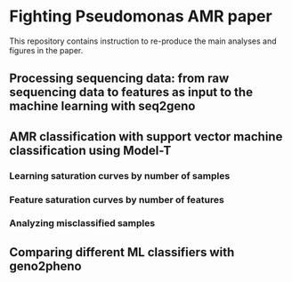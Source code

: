 # Fighting Pseudomonas AMR paper 
This repository contains instruction to re-produce the main analyses and figures in the paper.
## Processing sequencing data: from raw sequencing data to features as input to the machine learning with seq2geno
## AMR classification with support vector machine classification using Model-T
### Learning saturation curves by number of samples
### Feature saturation curves by number of features
### Analyzing misclassified samples
## Comparing different ML classifiers with geno2pheno 
